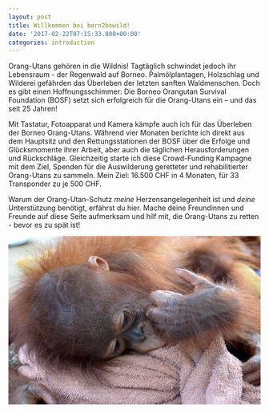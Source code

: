 ```yaml
---
layout: post
title: Willkommen bei born2bewild!
date: '2017-02-22T07:15:33.000+00:00'
categories: introduction
---
```

Orang-Utans gehören in die Wildnis! Tagtäglich schwindet jedoch ihr Lebensraum - der Regenwald auf Borneo. Palmölplantagen, Holzschlag und Wilderei gefährden das Überleben der letzten sanften Waldmenschen. Doch es gibt einen Hoffnungsschimmer: Die Borneo Orangutan Survival Foundation (BOSF) setzt sich erfolgreich für die Orang-Utans ein – und das seit 25 Jahren!

Mit Tastatur, Fotoapparat und Kamera kämpfe auch ich für das Überleben der Borneo Orang-Utans. Während vier Monaten berichte ich direkt aus dem Hauptsitz und den Rettungsstationen der BOSF über die Erfolge und Glücksmomente ihrer Arbeit, aber auch die täglichen Herausforderungen und Rückschläge. Gleichzeitig starte ich diese Crowd-Funding Kampagne mit dem Ziel, Spenden für die Auswilderung geretteter und rehabilitierter Orang-Utans zu sammeln. Mein Ziel: 16.500 CHF in 4 Monaten, für 33 Transponder zu je 500 CHF.

Warum der Orang-Utan-Schutz _meine_ Herzensangelegenheit ist und _deine_ Unterstützung benötigt, erfährst du hier. Mache deine Freundinnen und Freunde auf diese Seite aufmerksam und hilf mit, die Orang-Utans zu retten - bevor es zu spät ist!

![](/uploads/2017/03/04/noni.jpg)
